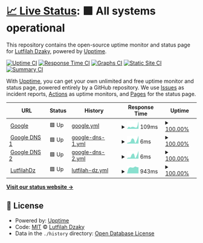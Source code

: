 # [📈 Live Status](https://lutfilahdzaky.github.io/upptime-test): <!--live status--> **🟩 All systems operational**

This repository contains the open-source uptime monitor and status page for [Lutfilah Dzaky](https://lutfilahdzaky.github.io/upptime-test), powered by [Upptime](https://github.com/upptime/upptime).

[![Uptime CI](https://github.com/lutfilahdzaky/upptime-test/workflows/Uptime%20CI/badge.svg)](https://github.com/lutfilahdzaky/upptime-test/actions?query=workflow%3A%22Uptime+CI%22)
[![Response Time CI](https://github.com/lutfilahdzaky/upptime-test/workflows/Response%20Time%20CI/badge.svg)](https://github.com/lutfilahdzaky/upptime-test/actions?query=workflow%3A%22Response+Time+CI%22)
[![Graphs CI](https://github.com/lutfilahdzaky/upptime-test/workflows/Graphs%20CI/badge.svg)](https://github.com/lutfilahdzaky/upptime-test/actions?query=workflow%3A%22Graphs+CI%22)
[![Static Site CI](https://github.com/lutfilahdzaky/upptime-test/workflows/Static%20Site%20CI/badge.svg)](https://github.com/lutfilahdzaky/upptime-test/actions?query=workflow%3A%22Static+Site+CI%22)
[![Summary CI](https://github.com/lutfilahdzaky/upptime-test/workflows/Summary%20CI/badge.svg)](https://github.com/lutfilahdzaky/upptime-test/actions?query=workflow%3A%22Summary+CI%22)

With [Upptime](https://upptime.js.org), you can get your own unlimited and free uptime monitor and status page, powered entirely by a GitHub repository. We use [Issues](https://github.com/lutfilahdzaky/upptime-test/issues) as incident reports, [Actions](https://github.com/lutfilahdzaky/upptime-test/actions) as uptime monitors, and [Pages](https://lutfilahdzaky.github.io/upptime-test) for the status page.

<!--start: status pages-->
<!-- This summary is generated by Upptime (https://github.com/upptime/upptime) -->
<!-- Do not edit this manually, your changes will be overwritten -->
<!-- prettier-ignore -->
| URL | Status | History | Response Time | Uptime |
| --- | ------ | ------- | ------------- | ------ |
| <img alt="" src="https://icons.duckduckgo.com/ip3/www.google.com.ico" height="13"> [Google](https://www.google.com) | 🟩 Up | [google.yml](https://github.com/lutfilahdzaky/upptime-test/commits/HEAD/history/google.yml) | <details><summary><img alt="Response time graph" src="./graphs/google/response-time-week.png" height="20"> 109ms</summary><br><a href="https://uptime.lutfilahdz.my.id/history/google"><img alt="Response time 93" src="https://img.shields.io/endpoint?url=https%3A%2F%2Fraw.githubusercontent.com%2Flutfilahdzaky%2Fupptime-test%2FHEAD%2Fapi%2Fgoogle%2Fresponse-time.json"></a><br><a href="https://uptime.lutfilahdz.my.id/history/google"><img alt="24-hour response time 326" src="https://img.shields.io/endpoint?url=https%3A%2F%2Fraw.githubusercontent.com%2Flutfilahdzaky%2Fupptime-test%2FHEAD%2Fapi%2Fgoogle%2Fresponse-time-day.json"></a><br><a href="https://uptime.lutfilahdz.my.id/history/google"><img alt="7-day response time 109" src="https://img.shields.io/endpoint?url=https%3A%2F%2Fraw.githubusercontent.com%2Flutfilahdzaky%2Fupptime-test%2FHEAD%2Fapi%2Fgoogle%2Fresponse-time-week.json"></a><br><a href="https://uptime.lutfilahdz.my.id/history/google"><img alt="30-day response time 97" src="https://img.shields.io/endpoint?url=https%3A%2F%2Fraw.githubusercontent.com%2Flutfilahdzaky%2Fupptime-test%2FHEAD%2Fapi%2Fgoogle%2Fresponse-time-month.json"></a><br><a href="https://uptime.lutfilahdz.my.id/history/google"><img alt="1-year response time 93" src="https://img.shields.io/endpoint?url=https%3A%2F%2Fraw.githubusercontent.com%2Flutfilahdzaky%2Fupptime-test%2FHEAD%2Fapi%2Fgoogle%2Fresponse-time-year.json"></a></details> | <details><summary><a href="https://uptime.lutfilahdz.my.id/history/google">100.00%</a></summary><a href="https://uptime.lutfilahdz.my.id/history/google"><img alt="All-time uptime 100.00%" src="https://img.shields.io/endpoint?url=https%3A%2F%2Fraw.githubusercontent.com%2Flutfilahdzaky%2Fupptime-test%2FHEAD%2Fapi%2Fgoogle%2Fuptime.json"></a><br><a href="https://uptime.lutfilahdz.my.id/history/google"><img alt="24-hour uptime 100.00%" src="https://img.shields.io/endpoint?url=https%3A%2F%2Fraw.githubusercontent.com%2Flutfilahdzaky%2Fupptime-test%2FHEAD%2Fapi%2Fgoogle%2Fuptime-day.json"></a><br><a href="https://uptime.lutfilahdz.my.id/history/google"><img alt="7-day uptime 100.00%" src="https://img.shields.io/endpoint?url=https%3A%2F%2Fraw.githubusercontent.com%2Flutfilahdzaky%2Fupptime-test%2FHEAD%2Fapi%2Fgoogle%2Fuptime-week.json"></a><br><a href="https://uptime.lutfilahdz.my.id/history/google"><img alt="30-day uptime 100.00%" src="https://img.shields.io/endpoint?url=https%3A%2F%2Fraw.githubusercontent.com%2Flutfilahdzaky%2Fupptime-test%2FHEAD%2Fapi%2Fgoogle%2Fuptime-month.json"></a><br><a href="https://uptime.lutfilahdz.my.id/history/google"><img alt="1-year uptime 100.00%" src="https://img.shields.io/endpoint?url=https%3A%2F%2Fraw.githubusercontent.com%2Flutfilahdzaky%2Fupptime-test%2FHEAD%2Fapi%2Fgoogle%2Fuptime-year.json"></a></details>
| <img alt="" src="https://icons.duckduckgo.com/ip3/null.ico" height="13"> [Google DNS 1](8.8.4.4) | 🟩 Up | [google-dns-1.yml](https://github.com/lutfilahdzaky/upptime-test/commits/HEAD/history/google-dns-1.yml) | <details><summary><img alt="Response time graph" src="./graphs/google-dns-1/response-time-week.png" height="20"> 6ms</summary><br><a href="https://uptime.lutfilahdz.my.id/history/google-dns-1"><img alt="Response time 5" src="https://img.shields.io/endpoint?url=https%3A%2F%2Fraw.githubusercontent.com%2Flutfilahdzaky%2Fupptime-test%2FHEAD%2Fapi%2Fgoogle-dns-1%2Fresponse-time.json"></a><br><a href="https://uptime.lutfilahdz.my.id/history/google-dns-1"><img alt="24-hour response time 14" src="https://img.shields.io/endpoint?url=https%3A%2F%2Fraw.githubusercontent.com%2Flutfilahdzaky%2Fupptime-test%2FHEAD%2Fapi%2Fgoogle-dns-1%2Fresponse-time-day.json"></a><br><a href="https://uptime.lutfilahdz.my.id/history/google-dns-1"><img alt="7-day response time 6" src="https://img.shields.io/endpoint?url=https%3A%2F%2Fraw.githubusercontent.com%2Flutfilahdzaky%2Fupptime-test%2FHEAD%2Fapi%2Fgoogle-dns-1%2Fresponse-time-week.json"></a><br><a href="https://uptime.lutfilahdz.my.id/history/google-dns-1"><img alt="30-day response time 5" src="https://img.shields.io/endpoint?url=https%3A%2F%2Fraw.githubusercontent.com%2Flutfilahdzaky%2Fupptime-test%2FHEAD%2Fapi%2Fgoogle-dns-1%2Fresponse-time-month.json"></a><br><a href="https://uptime.lutfilahdz.my.id/history/google-dns-1"><img alt="1-year response time 5" src="https://img.shields.io/endpoint?url=https%3A%2F%2Fraw.githubusercontent.com%2Flutfilahdzaky%2Fupptime-test%2FHEAD%2Fapi%2Fgoogle-dns-1%2Fresponse-time-year.json"></a></details> | <details><summary><a href="https://uptime.lutfilahdz.my.id/history/google-dns-1">100.00%</a></summary><a href="https://uptime.lutfilahdz.my.id/history/google-dns-1"><img alt="All-time uptime 100.00%" src="https://img.shields.io/endpoint?url=https%3A%2F%2Fraw.githubusercontent.com%2Flutfilahdzaky%2Fupptime-test%2FHEAD%2Fapi%2Fgoogle-dns-1%2Fuptime.json"></a><br><a href="https://uptime.lutfilahdz.my.id/history/google-dns-1"><img alt="24-hour uptime 100.00%" src="https://img.shields.io/endpoint?url=https%3A%2F%2Fraw.githubusercontent.com%2Flutfilahdzaky%2Fupptime-test%2FHEAD%2Fapi%2Fgoogle-dns-1%2Fuptime-day.json"></a><br><a href="https://uptime.lutfilahdz.my.id/history/google-dns-1"><img alt="7-day uptime 100.00%" src="https://img.shields.io/endpoint?url=https%3A%2F%2Fraw.githubusercontent.com%2Flutfilahdzaky%2Fupptime-test%2FHEAD%2Fapi%2Fgoogle-dns-1%2Fuptime-week.json"></a><br><a href="https://uptime.lutfilahdz.my.id/history/google-dns-1"><img alt="30-day uptime 100.00%" src="https://img.shields.io/endpoint?url=https%3A%2F%2Fraw.githubusercontent.com%2Flutfilahdzaky%2Fupptime-test%2FHEAD%2Fapi%2Fgoogle-dns-1%2Fuptime-month.json"></a><br><a href="https://uptime.lutfilahdz.my.id/history/google-dns-1"><img alt="1-year uptime 100.00%" src="https://img.shields.io/endpoint?url=https%3A%2F%2Fraw.githubusercontent.com%2Flutfilahdzaky%2Fupptime-test%2FHEAD%2Fapi%2Fgoogle-dns-1%2Fuptime-year.json"></a></details>
| <img alt="" src="https://icons.duckduckgo.com/ip3/null.ico" height="13"> [Google DNS 2](8.8.8.8) | 🟩 Up | [google-dns-2.yml](https://github.com/lutfilahdzaky/upptime-test/commits/HEAD/history/google-dns-2.yml) | <details><summary><img alt="Response time graph" src="./graphs/google-dns-2/response-time-week.png" height="20"> 6ms</summary><br><a href="https://uptime.lutfilahdz.my.id/history/google-dns-2"><img alt="Response time 6" src="https://img.shields.io/endpoint?url=https%3A%2F%2Fraw.githubusercontent.com%2Flutfilahdzaky%2Fupptime-test%2FHEAD%2Fapi%2Fgoogle-dns-2%2Fresponse-time.json"></a><br><a href="https://uptime.lutfilahdz.my.id/history/google-dns-2"><img alt="24-hour response time 14" src="https://img.shields.io/endpoint?url=https%3A%2F%2Fraw.githubusercontent.com%2Flutfilahdzaky%2Fupptime-test%2FHEAD%2Fapi%2Fgoogle-dns-2%2Fresponse-time-day.json"></a><br><a href="https://uptime.lutfilahdz.my.id/history/google-dns-2"><img alt="7-day response time 6" src="https://img.shields.io/endpoint?url=https%3A%2F%2Fraw.githubusercontent.com%2Flutfilahdzaky%2Fupptime-test%2FHEAD%2Fapi%2Fgoogle-dns-2%2Fresponse-time-week.json"></a><br><a href="https://uptime.lutfilahdz.my.id/history/google-dns-2"><img alt="30-day response time 5" src="https://img.shields.io/endpoint?url=https%3A%2F%2Fraw.githubusercontent.com%2Flutfilahdzaky%2Fupptime-test%2FHEAD%2Fapi%2Fgoogle-dns-2%2Fresponse-time-month.json"></a><br><a href="https://uptime.lutfilahdz.my.id/history/google-dns-2"><img alt="1-year response time 6" src="https://img.shields.io/endpoint?url=https%3A%2F%2Fraw.githubusercontent.com%2Flutfilahdzaky%2Fupptime-test%2FHEAD%2Fapi%2Fgoogle-dns-2%2Fresponse-time-year.json"></a></details> | <details><summary><a href="https://uptime.lutfilahdz.my.id/history/google-dns-2">100.00%</a></summary><a href="https://uptime.lutfilahdz.my.id/history/google-dns-2"><img alt="All-time uptime 100.00%" src="https://img.shields.io/endpoint?url=https%3A%2F%2Fraw.githubusercontent.com%2Flutfilahdzaky%2Fupptime-test%2FHEAD%2Fapi%2Fgoogle-dns-2%2Fuptime.json"></a><br><a href="https://uptime.lutfilahdz.my.id/history/google-dns-2"><img alt="24-hour uptime 100.00%" src="https://img.shields.io/endpoint?url=https%3A%2F%2Fraw.githubusercontent.com%2Flutfilahdzaky%2Fupptime-test%2FHEAD%2Fapi%2Fgoogle-dns-2%2Fuptime-day.json"></a><br><a href="https://uptime.lutfilahdz.my.id/history/google-dns-2"><img alt="7-day uptime 100.00%" src="https://img.shields.io/endpoint?url=https%3A%2F%2Fraw.githubusercontent.com%2Flutfilahdzaky%2Fupptime-test%2FHEAD%2Fapi%2Fgoogle-dns-2%2Fuptime-week.json"></a><br><a href="https://uptime.lutfilahdz.my.id/history/google-dns-2"><img alt="30-day uptime 100.00%" src="https://img.shields.io/endpoint?url=https%3A%2F%2Fraw.githubusercontent.com%2Flutfilahdzaky%2Fupptime-test%2FHEAD%2Fapi%2Fgoogle-dns-2%2Fuptime-month.json"></a><br><a href="https://uptime.lutfilahdz.my.id/history/google-dns-2"><img alt="1-year uptime 100.00%" src="https://img.shields.io/endpoint?url=https%3A%2F%2Fraw.githubusercontent.com%2Flutfilahdzaky%2Fupptime-test%2FHEAD%2Fapi%2Fgoogle-dns-2%2Fuptime-year.json"></a></details>
| <img alt="" src="https://icons.duckduckgo.com/ip3/lutfilahdz.my.id.ico" height="13"> [LutfilahDz](https://lutfilahdz.my.id) | 🟩 Up | [lutfilah-dz.yml](https://github.com/lutfilahdzaky/upptime-test/commits/HEAD/history/lutfilah-dz.yml) | <details><summary><img alt="Response time graph" src="./graphs/lutfilah-dz/response-time-week.png" height="20"> 943ms</summary><br><a href="https://uptime.lutfilahdz.my.id/history/lutfilah-dz"><img alt="Response time 965" src="https://img.shields.io/endpoint?url=https%3A%2F%2Fraw.githubusercontent.com%2Flutfilahdzaky%2Fupptime-test%2FHEAD%2Fapi%2Flutfilah-dz%2Fresponse-time.json"></a><br><a href="https://uptime.lutfilahdz.my.id/history/lutfilah-dz"><img alt="24-hour response time 953" src="https://img.shields.io/endpoint?url=https%3A%2F%2Fraw.githubusercontent.com%2Flutfilahdzaky%2Fupptime-test%2FHEAD%2Fapi%2Flutfilah-dz%2Fresponse-time-day.json"></a><br><a href="https://uptime.lutfilahdz.my.id/history/lutfilah-dz"><img alt="7-day response time 943" src="https://img.shields.io/endpoint?url=https%3A%2F%2Fraw.githubusercontent.com%2Flutfilahdzaky%2Fupptime-test%2FHEAD%2Fapi%2Flutfilah-dz%2Fresponse-time-week.json"></a><br><a href="https://uptime.lutfilahdz.my.id/history/lutfilah-dz"><img alt="30-day response time 931" src="https://img.shields.io/endpoint?url=https%3A%2F%2Fraw.githubusercontent.com%2Flutfilahdzaky%2Fupptime-test%2FHEAD%2Fapi%2Flutfilah-dz%2Fresponse-time-month.json"></a><br><a href="https://uptime.lutfilahdz.my.id/history/lutfilah-dz"><img alt="1-year response time 965" src="https://img.shields.io/endpoint?url=https%3A%2F%2Fraw.githubusercontent.com%2Flutfilahdzaky%2Fupptime-test%2FHEAD%2Fapi%2Flutfilah-dz%2Fresponse-time-year.json"></a></details> | <details><summary><a href="https://uptime.lutfilahdz.my.id/history/lutfilah-dz">100.00%</a></summary><a href="https://uptime.lutfilahdz.my.id/history/lutfilah-dz"><img alt="All-time uptime 99.97%" src="https://img.shields.io/endpoint?url=https%3A%2F%2Fraw.githubusercontent.com%2Flutfilahdzaky%2Fupptime-test%2FHEAD%2Fapi%2Flutfilah-dz%2Fuptime.json"></a><br><a href="https://uptime.lutfilahdz.my.id/history/lutfilah-dz"><img alt="24-hour uptime 100.00%" src="https://img.shields.io/endpoint?url=https%3A%2F%2Fraw.githubusercontent.com%2Flutfilahdzaky%2Fupptime-test%2FHEAD%2Fapi%2Flutfilah-dz%2Fuptime-day.json"></a><br><a href="https://uptime.lutfilahdz.my.id/history/lutfilah-dz"><img alt="7-day uptime 100.00%" src="https://img.shields.io/endpoint?url=https%3A%2F%2Fraw.githubusercontent.com%2Flutfilahdzaky%2Fupptime-test%2FHEAD%2Fapi%2Flutfilah-dz%2Fuptime-week.json"></a><br><a href="https://uptime.lutfilahdz.my.id/history/lutfilah-dz"><img alt="30-day uptime 100.00%" src="https://img.shields.io/endpoint?url=https%3A%2F%2Fraw.githubusercontent.com%2Flutfilahdzaky%2Fupptime-test%2FHEAD%2Fapi%2Flutfilah-dz%2Fuptime-month.json"></a><br><a href="https://uptime.lutfilahdz.my.id/history/lutfilah-dz"><img alt="1-year uptime 99.97%" src="https://img.shields.io/endpoint?url=https%3A%2F%2Fraw.githubusercontent.com%2Flutfilahdzaky%2Fupptime-test%2FHEAD%2Fapi%2Flutfilah-dz%2Fuptime-year.json"></a></details>

<!--end: status pages-->

[**Visit our status website →**](https://lutfilahdzaky.github.io/upptime-test)

## 📄 License

- Powered by: [Upptime](https://github.com/upptime/upptime)
- Code: [MIT](./LICENSE) © [Lutfilah Dzaky](https://lutfilahdzaky.github.io/upptime-test)
- Data in the `./history` directory: [Open Database License](https://opendatacommons.org/licenses/odbl/1-0/)
